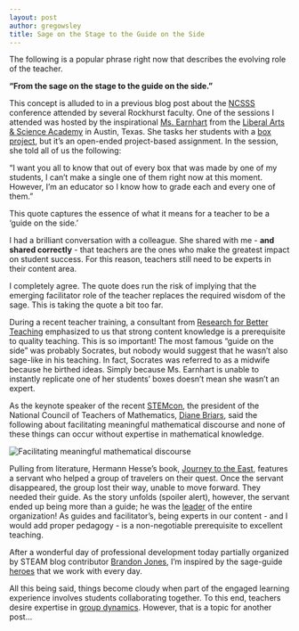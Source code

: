 ```yaml
---
layout: post
author: gregowsley
title: Sage on the Stage to the Guide on the Side
---
```


The following is a popular phrase right now that describes the evolving role of the teacher.

**“From the sage on the stage to the guide on the side.”**

This concept is alluded to in a previous blog post about the [NCSSS](http://steam.rockhursths.edu/2016/02/03/Research-Statistics.html) conference attended by several Rockhurst faculty. One of the sessions I attended was hosted by the inspirational [Ms. Earnhart](http://www.stempirecentral.com/engineering-design.html) from the [Liberal Arts & Science Academy](http://www.lasahighschool.com/) in Austin, Texas. She tasks her students with a [box project](http://www.stempirecentral.com/box-project.html), but it’s an open-ended project-based assignment. In the session, she told all of us the following:

“I want you all to know that out of every box that was made by one of my students, I can’t make a single one of them right now at this moment. However, I’m an educator so I know how to grade each and every one of them.”

This quote captures the essence of what it means for a teacher to be a ‘guide on the side.’

I had a brilliant conversation with a colleague. She shared with me - **and shared correctly** - that teachers are the ones who make the greatest impact on student success. For this reason, teachers still need to be experts in their content area. 

I completely agree. The quote does run the risk of implying that the emerging facilitator role of the teacher replaces the required wisdom of the sage. This is taking the quote a bit too far.

During a recent teacher training, a consultant from [Research for Better Teaching](http://www.rbteach.com/) emphasized to us that strong content knowledge is a prerequisite to quality teaching. This is so important! The most famous “guide on the side” was probably Socrates, but nobody would suggest that he wasn’t also sage-like in his teaching. In fact, Socrates was referred to as a midwife because he birthed ideas. Simply because Ms. Earnhart is unable to instantly replicate one of her students’ boxes doesn’t mean she wasn’t an expert.

As the keynote speaker of the recent [STEMcon](http://www.stemcon.net/), the president of the National Council of Teachers of Mathematics, [Diane Briars](http://www.nctm.org/briars/), said the following about facilitating meaningful mathematical discourse and none of these things can occur without expertise in mathematical knowledge.

<div class="flex-wrapper-no-magnifique">
  <img src="{{site.baseurl}}/img/Facilitate Meaningful Mathematical Discourse.png" alt="Facilitating meaningful mathematical discourse">
</div>

Pulling from literature, Hermann Hesse’s book, [Journey to the East](http://www.amazon.com/The-Journey-East-Hermann-Hesse/dp/0312421680), features a servant who helped a group of travelers on their quest. Once the servant disappeared, the group lost their way, unable to move forward. They needed their guide. As the story unfolds (spoiler alert), however, the servant ended up being more than a guide; he was the [leader](http://toservefirst.com/definition-of-servant-leadership.html) of the entire organization! As guides and facilitator’s, being experts in our content - and I would add proper pedagogy - is a non-negotiable prerequisite to excellent teaching. 

After a wonderful day of professional development today partially organized by STEAM blog contributor [Brandon Jones](http://steam.rockhursths.edu/team/brandonjones/), I’m inspired by the sage-guide [heroes](http://steam.rockhursths.edu/2015/07/30/New-Frontiers.html) that we work with every day. 

All this being said, things become cloudy when part of the engaged learning experience involves students collaborating together. To this end, teachers desire expertise in [group dynamics](http://toservefirst.com/definition-of-servant-leadership.html). However, that is a topic for another post...

